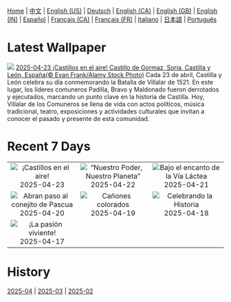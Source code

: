 [Home](../README.md) | [中文](zh-CN.md) | [English (US)](en-US.md) | [Deutsch](de-DE.md) | [English (CA)](en-CA.md) | [English (GB)](en-GB.md) | [English (IN)](en-IN.md) | [Español](es-ES.md) | [Français (CA)](fr-CA.md) | [Français (FR)](fr-FR.md) | [Italiano](it-IT.md) | [日本語](ja-JP.md) | [Português](pt-BR.md)

# Latest Wallpaper
![](https://www.bing.com/th?id=OHR.CastillayLeonDay_ES-ES9340220273_UHD.jpg)
[2025-04-23 ¡Castillos en el aire! Castillo de Gormaz, Soria, Castilla y León, España(© Evan Frank/Alamy Stock Photo)](https://www.bing.com/th?id=OHR.CastillayLeonDay_ES-ES9340220273_UHD.jpg)
Cada 23 de abril, Castilla y León celebra su día conmemorando la Batalla de Villalar de 1521. En este lugar, los líderes comuneros Padilla, Bravo y Maldonado fueron derrotados y ejecutados, marcando un punto clave en la historia de Castilla. Hoy, Villalar de los Comuneros se llena de vida con actos políticos, música tradicional, teatro, exposiciones y actividades culturales que invitan a conocer el pasado y presente de esta comunidad.

# Recent 7 Days
|  |  |  |
|:---:|:---:|:---:|
| ![](https://www.bing.com/th?id=OHR.CastillayLeonDay_ES-ES9340220273_400x240.jpg "¡Castillos en el aire!") 2025-04-23 | ![](https://www.bing.com/th?id=OHR.YellowstoneSpring_ES-ES3218461666_400x240.jpg "“Nuestro Poder, Nuestro Planeta”") 2025-04-22 | ![](https://www.bing.com/th?id=OHR.JoshuaStars_ES-ES3139415437_400x240.jpg "Bajo el encanto de la Vía Láctea") 2025-04-21 |
| ![](https://www.bing.com/th?id=OHR.BunnyLove_ES-ES9248343079_400x240.jpg "Abran paso al conejito de Pascua") 2025-04-20 | ![](https://www.bing.com/th?id=OHR.ZionValley_ES-ES3051360376_400x240.jpg "Cañones colorados") 2025-04-19 | ![](https://www.bing.com/th?id=OHR.GoremeTurkey_ES-ES9181227420_400x240.jpg "Celebrando la Historia") 2025-04-18 |
| ![](https://www.bing.com/th?id=OHR.CastroUrdiales_ES-ES0758582290_400x240.jpg "¡La pasión viviente!") 2025-04-17 |  |  |

# History
[2025-04](../archives/wallpaper/es-ES/w_2025_04.md) | [2025-03](../archives/wallpaper/es-ES/w_2025_03.md) | [2025-02](../archives/wallpaper/es-ES/w_2025_02.md)
